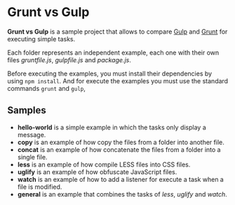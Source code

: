 # Grunt vs Gulp

**Grunt vs Gulp** is a sample project that allows to compare [Gulp](http://gulpjs.com/) and [Grunt](http://gruntjs.com/) for executing simple tasks.

Each folder represents an independent example, each one with their own files  _gruntfile.js_, _gulpfile.js_ and _package.js_.

Before executing the examples, you must install their dependencies by using `npm install`. And for execute the examples you must use the standard commands `grunt` and `gulp`,

## Samples

 * __hello-world__ is a simple example in which the tasks only display a message.
 * __copy__ is an example of how copy the files from a folder into another file.
 * __concat__ is an example of how concatenate the files from a folder into a single file.
 * __less__ is an example of how compile LESS files into CSS files.
 * __uglify__ is an example of how obfuscate JavaScript files.
 * __watch__ is an example of how to add a listener for execute a task when a file is modified.
 * __general__ is an example that combines the tasks of _less_, _uglify_ and _watch_.
